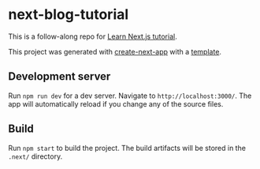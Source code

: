 # next-blog-tutorial

This is a follow-along repo for [Learn Next.js tutorial](https://nextjs.org/learn).

This project was generated with [create-next-app](https://github.com/vercel/next.js/tree/canary/packages/create-next-app) with a [template](https://github.com/vercel/next-learn-starter/tree/master/learn-starter).

## Development server

Run `npm run dev` for a dev server. Navigate to `http://localhost:3000/`. The app will automatically reload if you change any of the source files.

## Build

Run `npm start` to build the project. The build artifacts will be stored in the `.next/` directory.
